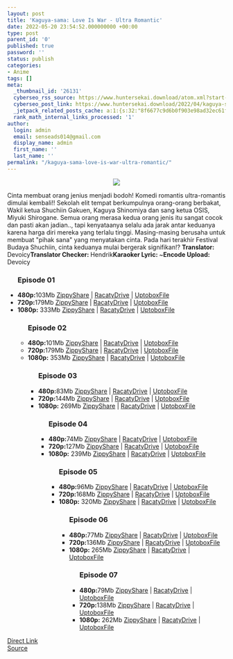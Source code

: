 ```yaml
---
layout: post
title: 'Kaguya-sama: Love Is War - Ultra Romantic'
date: 2022-05-20 23:54:52.000000000 +00:00
type: post
parent_id: '0'
published: true
password: ''
status: publish
categories:
- Anime
tags: []
meta:
  _thumbnail_id: '26131'
  cyberseo_rss_source: https://www.huntersekai.download/atom.xml?start-index=1
  cyberseo_post_link: https://www.huntersekai.download/2022/04/kaguya-sama-love-is-war-ultra-romantic.html
  _jetpack_related_posts_cache: a:1:{s:32:"8f6677c9d6b0f903e98ad32ec61f8deb";a:2:{s:7:"expires";i:1653320818;s:7:"payload";a:3:{i:0;a:1:{s:2:"id";i:26220;}i:1;a:1:{s:2:"id";i:26124;}i:2;a:1:{s:2:"id";i:26150;}}}}
  rank_math_internal_links_processed: '1'
author:
  login: admin
  email: senseads014@gmail.com
  display_name: admin
  first_name: ''
  last_name: ''
permalink: "/kaguya-sama-love-is-war-ultra-romantic/"
---
```

<p> <a class="popup" data-target="43608"></a>
<div dir="ltr" style="text-align: left;" trbidi="on">
<div class="separator" style="clear: both; text-align: center;"><a href="https://blogger.googleusercontent.com/img/b/R29vZ2xl/AVvXsEgq9A7QDqCKXMyNEWWh4WwOhRhvLGCbzSizay5QDDmeJzGgvKOZE9lDFgVVzNbQhsWn5wx-L9imCWSgYD8dqU6gnoTk0NXqMV2PQ6PlZvePh_5inpsdISOMNypP_rlSbqjhtlawp4ckstOA08UkazOHEPjKWah8-pE1wp_L0x1l4lu2Oew7obCdFu6N/s1600/kaguya_S3.jpg" imageanchor="1" style="margin-left: 1em; margin-right: 1em;"><img border="0" data-original-height="318" data-original-width="225" src="{{ site.baseurl }}/assets/2022/05/kaguya_S3.jpg" /></a></div>
<p>Cinta membuat orang jenius menjadi bodoh! Komedi romantis ultra-romantis dimulai kembali!! Sekolah elit tempat berkumpulnya orang-orang berbakat, Wakil ketua Shuchiin Gakuen, Kaguya Shinomiya dan sang ketua OSIS, Miyuki Shirogane. Semua orang merasa kedua orang jenis itu sangat cocok dan pasti akan jadian.., tapi kenyataanya selalu ada jarak antar keduanya karena harga diri mereka yang terlalu tinggi. Masing-masing berusaha untuk membuat "pihak sana" yang menyatakan cinta. Pada hari terakhir Festival Budaya Shuchiin, cinta keduanya mulai bergerak signifikan!?<a name="more"></a>
<pekerja><b>Translator: </b><span>Devoicy</span><b>Translator Checker: </b><span>Hendrik</span><b>Karaoker Lyric: </b><span>~</span><b>Encode Upload: </b><span>Devoicy</span></pekerja>
<div class="dl">
<ul />
<h3>Episode 01</h3>
<li><b>480p:</b><span id="size">103Mb</span> <a href="https://adpaylink.com/st?api=68fdfe8a12c94b45f3e19f5527d4f73bfb3389f3&url=https://www87.zippyshare.com/v/yVB2rcFz/file.html">ZippyShare</a> | <a href="https://adpaylink.com/st?api=68fdfe8a12c94b45f3e19f5527d4f73bfb3389f3&url=https://racaty.net/115g9cgbrulp">RacatyDrive</a> | <a href="https://adpaylink.com/st?api=68fdfe8a12c94b45f3e19f5527d4f73bfb3389f3&url=https://uptobox.com/xbs7dqp5xg5a">UptoboxFile</a></li>
<li><b>720p:</b><span id="size">179Mb</span> <a href="https://adpaylink.com/st?api=68fdfe8a12c94b45f3e19f5527d4f73bfb3389f3&url=https://www87.zippyshare.com/v/eTFBVmeH/file.html">ZippyShare</a> | <a href="https://adpaylink.com/st?api=68fdfe8a12c94b45f3e19f5527d4f73bfb3389f3&url=https://racaty.net/y9eqjy5m0u46">RacatyDrive</a> | <a href="https://adpaylink.com/st?api=68fdfe8a12c94b45f3e19f5527d4f73bfb3389f3&url=https://uptobox.com/od5ua5bepllz">UptoboxFile</a></li>
<li><b>1080p:</b> <span id="size">333Mb</span> <a href="https://adpaylink.com/st?api=68fdfe8a12c94b45f3e19f5527d4f73bfb3389f3&url=https://www87.zippyshare.com/v/NQcKb1Yx/file.html">ZippyShare</a> | <a href="https://adpaylink.com/st?api=68fdfe8a12c94b45f3e19f5527d4f73bfb3389f3&url=https://racaty.net/ouscdjxu4c2h">RacatyDrive</a> | <a href="https://adpaylink.com/st?api=68fdfe8a12c94b45f3e19f5527d4f73bfb3389f3&url=https://uptobox.com/zxlxyapkwqvq">UptoboxFile</a></li>
<ul />
<h3>Episode 02</h3>
<li><b>480p:</b><span id="size">101Mb</span> <a href="https://adpaylink.com/st?api=68fdfe8a12c94b45f3e19f5527d4f73bfb3389f3&url=https://www45.zippyshare.com/v/Prxda5EU/file.html">ZippyShare</a> | <a href="https://adpaylink.com/st?api=68fdfe8a12c94b45f3e19f5527d4f73bfb3389f3&url=https://racaty.net/fxxqa9v28pgy">RacatyDrive</a> | <a href="https://adpaylink.com/st?api=68fdfe8a12c94b45f3e19f5527d4f73bfb3389f3&url=https://uptobox.com/xmvz0j6xvx0q">UptoboxFile</a></li>
<li><b>720p:</b><span id="size">179Mb</span> <a href="https://adpaylink.com/st?api=68fdfe8a12c94b45f3e19f5527d4f73bfb3389f3&url=https://www45.zippyshare.com/v/S0SZN5Zp/file.html">ZippyShare</a> | <a href="https://adpaylink.com/st?api=68fdfe8a12c94b45f3e19f5527d4f73bfb3389f3&url=https://racaty.net/yv36j3z75qzt">RacatyDrive</a> | <a href="https://adpaylink.com/st?api=68fdfe8a12c94b45f3e19f5527d4f73bfb3389f3&url=https://uptobox.com/zsxkm3pavuis">UptoboxFile</a></li>
<li><b>1080p:</b> <span id="size">353Mb</span> <a href="https://adpaylink.com/st?api=68fdfe8a12c94b45f3e19f5527d4f73bfb3389f3&url=https://www45.zippyshare.com/v/WwQLELGp/file.html">ZippyShare</a> | <a href="https://adpaylink.com/st?api=68fdfe8a12c94b45f3e19f5527d4f73bfb3389f3&url=https://racaty.net/5gxjzqk3su0a">RacatyDrive</a> | <a href="https://adpaylink.com/st?api=68fdfe8a12c94b45f3e19f5527d4f73bfb3389f3&url=https://uptobox.com/1qf1aysa034v">UptoboxFile</a></li>
<ul />
<h3>Episode 03</h3>
<li><b>480p:</b><span id="size">83Mb</span> <a href="https://adpaylink.com/st?api=68fdfe8a12c94b45f3e19f5527d4f73bfb3389f3&url=https://www51.zippyshare.com/v/dZUDkzCp/file.html">ZippyShare</a> | <a href="https://adpaylink.com/st?api=68fdfe8a12c94b45f3e19f5527d4f73bfb3389f3&url=https://racaty.net/4hx1nodv432g">RacatyDrive</a> | <a href="https://adpaylink.com/st?api=68fdfe8a12c94b45f3e19f5527d4f73bfb3389f3&url=https://uptobox.com/miq7zl0gdeda">UptoboxFile</a></li>
<li><b>720p:</b><span id="size">144Mb</span> <a href="https://adpaylink.com/st?api=68fdfe8a12c94b45f3e19f5527d4f73bfb3389f3&url=https://www51.zippyshare.com/v/gpCxTsWR/file.html">ZippyShare</a> | <a href="https://adpaylink.com/st?api=68fdfe8a12c94b45f3e19f5527d4f73bfb3389f3&url=https://racaty.net/x1h0lap5yrg9">RacatyDrive</a> | <a href="https://adpaylink.com/st?api=68fdfe8a12c94b45f3e19f5527d4f73bfb3389f3&url=https://uptobox.com/216i4lz9nccn">UptoboxFile</a></li>
<li><b>1080p:</b> <span id="size">269Mb</span> <a href="https://adpaylink.com/st?api=68fdfe8a12c94b45f3e19f5527d4f73bfb3389f3&url=https://www51.zippyshare.com/v/f24MlI69/file.html">ZippyShare</a> | <a href="https://adpaylink.com/st?api=68fdfe8a12c94b45f3e19f5527d4f73bfb3389f3&url=https://racaty.net/csej54ji3zhk">RacatyDrive</a> | <a href="https://adpaylink.com/st?api=68fdfe8a12c94b45f3e19f5527d4f73bfb3389f3&url=https://uptobox.com/lnabbh84eba2">UptoboxFile</a></li>
<ul />
<h3>Episode 04</h3>
<li><b>480p:</b><span id="size">74Mb</span> <a href="https://adpaylink.com/st?api=68fdfe8a12c94b45f3e19f5527d4f73bfb3389f3&url=https://www92.zippyshare.com/v/ijJeJEOw/file.html">ZippyShare</a> | <a href="https://adpaylink.com/st?api=68fdfe8a12c94b45f3e19f5527d4f73bfb3389f3&url=https://racaty.net/8r4zhp4rxl14">RacatyDrive</a> | <a href="https://adpaylink.com/st?api=68fdfe8a12c94b45f3e19f5527d4f73bfb3389f3&url=https://uptobox.com/lq6wwfojlwz6">UptoboxFile</a></li>
<li><b>720p:</b><span id="size">127Mb</span> <a href="https://adpaylink.com/st?api=68fdfe8a12c94b45f3e19f5527d4f73bfb3389f3&url=https://www92.zippyshare.com/v/2D2JzKgb/file.html">ZippyShare</a> | <a href="https://adpaylink.com/st?api=68fdfe8a12c94b45f3e19f5527d4f73bfb3389f3&url=https://racaty.net/que32uu0ait8">RacatyDrive</a> | <a href="https://adpaylink.com/st?api=68fdfe8a12c94b45f3e19f5527d4f73bfb3389f3&url=https://uptobox.com/jozzz6cyy8ip">UptoboxFile</a></li>
<li><b>1080p:</b> <span id="size">239Mb</span> <a href="https://adpaylink.com/st?api=68fdfe8a12c94b45f3e19f5527d4f73bfb3389f3&url=https://www92.zippyshare.com/v/gF10tISP/file.html">ZippyShare</a> | <a href="https://adpaylink.com/st?api=68fdfe8a12c94b45f3e19f5527d4f73bfb3389f3&url=https://racaty.net/p9fsbsjtvijo">RacatyDrive</a> | <a href="https://adpaylink.com/st?api=68fdfe8a12c94b45f3e19f5527d4f73bfb3389f3&url=https://uptobox.com/nekdcc3mlahu">UptoboxFile</a></li>
<ul />
<h3>Episode 05</h3>
<li><b>480p:</b><span id="size">96Mb</span> <a href="https://adpaylink.com/st?api=68fdfe8a12c94b45f3e19f5527d4f73bfb3389f3&url=https://www7.zippyshare.com/v/kIlOjg4I/file.html">ZippyShare</a> | <a href="https://adpaylink.com/st?api=68fdfe8a12c94b45f3e19f5527d4f73bfb3389f3&url=https://racaty.net/o0hxslw3l0ks">RacatyDrive</a> | <a href="https://adpaylink.com/st?api=68fdfe8a12c94b45f3e19f5527d4f73bfb3389f3&url=https://uptobox.com/rl5neuwhx45a">UptoboxFile</a></li>
<li><b>720p:</b><span id="size">168Mb</span> <a href="https://adpaylink.com/st?api=68fdfe8a12c94b45f3e19f5527d4f73bfb3389f3&url=https://www7.zippyshare.com/v/wDVj3hX7/file.html">ZippyShare</a> | <a href="https://adpaylink.com/st?api=68fdfe8a12c94b45f3e19f5527d4f73bfb3389f3&url=https://racaty.net/doj8fkajnjuo">RacatyDrive</a> | <a href="https://adpaylink.com/st?api=68fdfe8a12c94b45f3e19f5527d4f73bfb3389f3&url=https://uptobox.com/gahyyxfp3s02">UptoboxFile</a></li>
<li><b>1080p:</b> <span id="size">320Mb</span> <a href="https://adpaylink.com/st?api=68fdfe8a12c94b45f3e19f5527d4f73bfb3389f3&url=https://www7.zippyshare.com/v/uAh6FFGx/file.html">ZippyShare</a> | <a href="https://adpaylink.com/st?api=68fdfe8a12c94b45f3e19f5527d4f73bfb3389f3&url=https://racaty.net/6w0uox2f493m">RacatyDrive</a> | <a href="https://adpaylink.com/st?api=68fdfe8a12c94b45f3e19f5527d4f73bfb3389f3&url=https://uptobox.com/ewdoj439nx94">UptoboxFile</a></li>
<ul />
<h3>Episode 06</h3>
<li><b>480p:</b><span id="size">77Mb</span> <a href="https://adpaylink.com/st?api=68fdfe8a12c94b45f3e19f5527d4f73bfb3389f3&url=https://www38.zippyshare.com/v/psKJTRqD/file.html">ZippyShare</a> | <a href="https://adpaylink.com/st?api=68fdfe8a12c94b45f3e19f5527d4f73bfb3389f3&url=https://racaty.net/5sxg8cm5kgmz">RacatyDrive</a> | <a href="https://adpaylink.com/st?api=68fdfe8a12c94b45f3e19f5527d4f73bfb3389f3&url=https://uptobox.com/0148l2xsok93">UptoboxFile</a></li>
<li><b>720p:</b><span id="size">136Mb</span> <a href="https://adpaylink.com/st?api=68fdfe8a12c94b45f3e19f5527d4f73bfb3389f3&url=https://www38.zippyshare.com/v/qE4Pi8vq/file.html">ZippyShare</a> | <a href="https://adpaylink.com/st?api=68fdfe8a12c94b45f3e19f5527d4f73bfb3389f3&url=https://racaty.net/8yg8waefingc">RacatyDrive</a> | <a href="https://adpaylink.com/st?api=68fdfe8a12c94b45f3e19f5527d4f73bfb3389f3&url=https://uptobox.com/nwn9g2fr1bea">UptoboxFile</a></li>
<li><b>1080p:</b> <span id="size">265Mb</span> <a href="https://adpaylink.com/st?api=68fdfe8a12c94b45f3e19f5527d4f73bfb3389f3&url=https://www38.zippyshare.com/v/c513Cv6p/file.html">ZippyShare</a> | <a href="https://adpaylink.com/st?api=68fdfe8a12c94b45f3e19f5527d4f73bfb3389f3&url=https://racaty.net/l4dekxi7ohcs">RacatyDrive</a> | <a href="https://adpaylink.com/st?api=68fdfe8a12c94b45f3e19f5527d4f73bfb3389f3&url=https://uptobox.com/x5kpwkxe8fw9">UptoboxFile</a></li>
<ul />
<h3>Episode 07</h3>
<li><b>480p:</b><span id="size">79Mb</span> <a href="https://adpaylink.com/st?api=68fdfe8a12c94b45f3e19f5527d4f73bfb3389f3&url=https://www69.zippyshare.com/v/cGkAI8AC/file.html">ZippyShare</a> | <a href="https://adpaylink.com/st?api=68fdfe8a12c94b45f3e19f5527d4f73bfb3389f3&url=https://racaty.net/52v32npe4ido">RacatyDrive</a> | <a href="https://adpaylink.com/st?api=68fdfe8a12c94b45f3e19f5527d4f73bfb3389f3&url=https://uptobox.com/u0osq5cdvstq">UptoboxFile</a></li>
<li><b>720p:</b><span id="size">138Mb</span> <a href="https://adpaylink.com/st?api=68fdfe8a12c94b45f3e19f5527d4f73bfb3389f3&url=https://www69.zippyshare.com/v/qHWrWzad/file.html">ZippyShare</a> | <a href="https://adpaylink.com/st?api=68fdfe8a12c94b45f3e19f5527d4f73bfb3389f3&url=https://racaty.net/owgxvocfkpl9">RacatyDrive</a> | <a href="https://adpaylink.com/st?api=68fdfe8a12c94b45f3e19f5527d4f73bfb3389f3&url=https://uptobox.com/28c39viotjjf">UptoboxFile</a></li>
<li><b>1080p:</b> <span id="size">262Mb</span> <a href="https://adpaylink.com/st?api=68fdfe8a12c94b45f3e19f5527d4f73bfb3389f3&url=https://www69.zippyshare.com/v/ywUucTWb/file.html">ZippyShare</a> | <a href="https://adpaylink.com/st?api=68fdfe8a12c94b45f3e19f5527d4f73bfb3389f3&url=https://racaty.net/vqtuzt8khcyv">RacatyDrive</a> | <a href="https://adpaylink.com/st?api=68fdfe8a12c94b45f3e19f5527d4f73bfb3389f3&url=https://uptobox.com/8bgibwah6i5e">UptoboxFile</a></li>
</div>
</div>
<link rel="stylesheet" href="https://cdnjs.cloudflare.com/ajax/libs/font-awesome/4.7.0/css/font-awesome.min.css" />
<div class="divbtn"> <a href="https://handymansurrender.com/fihup8buzv?key=94550f7ce39444073321dde3b8782f97" class="btn"><i class="fa fa-download"></i> Direct Link</a> <br /><a href="https://www.huntersekai.download/2022/04/kaguya-sama-love-is-war-ultra-romantic.html">Source</a> </div>
